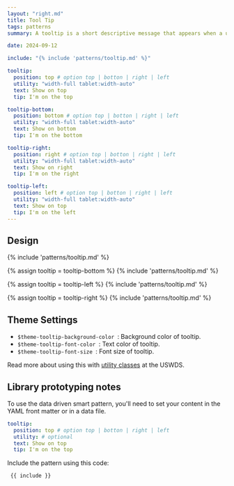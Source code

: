 ```yaml
---
layout: "right.md"
title: Tool Tip
tags: patterns
summary: A tooltip is a short descriptive message that appears when a user hovers or focuses on an element.

date: 2024-09-12

include: "{% include 'patterns/tooltip.md' %}"

tooltip:
  position: top # option top | botton | right | left
  utility: "width-full tablet:width-auto"
  text: Show on top
  tip: I'm on the top

tooltip-bottom:
  position: bottom # option top | botton | right | left
  utility: "width-full tablet:width-auto"
  text: Show on bottom
  tip: I'm on the bottom

tooltip-right:
  position: right # option top | botton | right | left
  utility: "width-full tablet:width-auto"
  text: Show on right
  tip: I'm on the right

tooltip-left:
  position: left # option top | botton | right | left
  utility: "width-full tablet:width-auto"
  text: Show on top
  tip: I'm on the left
---
```


## Design
{% include 'patterns/tooltip.md' %}

{% assign tooltip = tooltip-bottom %}
{% include 'patterns/tooltip.md' %}

{% assign tooltip = tooltip-left %}
{% include 'patterns/tooltip.md' %}

{% assign tooltip = tooltip-right %}
{% include 'patterns/tooltip.md' %}

## Theme Settings
- `$theme-tooltip-background-color `: Background color of tooltip.
- `$theme-tooltip-font-color `: Text color of tooltip.
- `$theme-tooltip-font-size `: Font size of tooltip.

Read more about using this with [utility classes](https://designsystem.digital.gov/utilities/) <i class="fa-solid fa-arrow-up-right-from-square"></i> at the USWDS.

## Library prototyping notes
To use the data driven smart pattern, you'll need to set your content in the YAML front matter or in a data file.

``` yml
tooltip:
  position: top # option top | botton | right | left
  utility: # optional 
  text: Show on top
  tip: I'm on the top
```

Include the pattern using this code:

``` markdown
 {{ include }}
```
